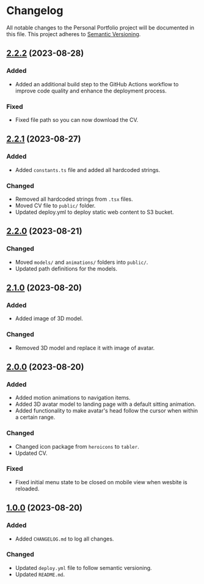 # Changelog

All notable changes to the Personal Portfolio project will be documented in this file. This project adheres to [Semantic Versioning](https://semver.org/).

## [2.2.2] (2023-08-28)

### Added

- Added an additional build step to the GitHub Actions workflow to improve code quality and enhance the deployment process.

### Fixed

- Fixed file path so you can now download the CV.

## [2.2.1] (2023-08-27)

### Added

- Added `constants.ts` file and added all hardcoded strings.

### Changed

- Removed all hardcoded strings from `.tsx` files.
- Moved CV file to `public/` folder.
- Updated deploy.yml to deploy static web content to S3 bucket.

## [2.2.0] (2023-08-21)

### Changed

- Moved `models/` and `animations/` folders into `public/`.
- Updated path definitions for the models.

## [2.1.0] (2023-08-20)

### Added

- Added image of 3D model.

### Changed

- Removed 3D model and replace it with image of avatar.

## [2.0.0] (2023-08-20)

### Added

- Added motion animations to navigation items.
- Added 3D avatar model to landing page with a default sitting animation.
- Added functionality to make avatar's head follow the cursor when within a certain range.

### Changed

- Changed icon package from `heroicons` to `tabler`.
- Updated CV.

### Fixed

- Fixed initial menu state to be closed on mobile view when wesbite is reloaded.

## [1.0.0] (2023-08-20)

### Added

- Added `CHANGELOG.md` to log all changes.

### Changed

- Updated `deploy.yml` file to follow semantic versioning.
- Updated `README.md`.

[2.2.2]: https://github.com/AbdulMiah/Portfolio/releases/tag/v2.2.2
[2.2.1]: https://github.com/AbdulMiah/Portfolio/releases/tag/v2.2.1
[2.2.0]: https://github.com/AbdulMiah/Portfolio/releases/tag/v2.2.0
[2.1.0]: https://github.com/AbdulMiah/Portfolio/releases/tag/v2.1.0
[2.0.0]: https://github.com/AbdulMiah/Portfolio/releases/tag/v2.0.0
[1.0.0]: https://github.com/AbdulMiah/Portfolio/releases/tag/v1.0.0
